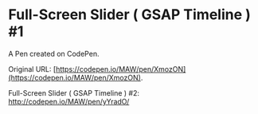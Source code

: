 # Full-Screen Slider ( GSAP Timeline ) #1

A Pen created on CodePen.

Original URL: [https://codepen.io/MAW/pen/XmozON](https://codepen.io/MAW/pen/XmozON).

Full-Screen Slider ( GSAP Timeline ) #2:
http://codepen.io/MAW/pen/yYradO/